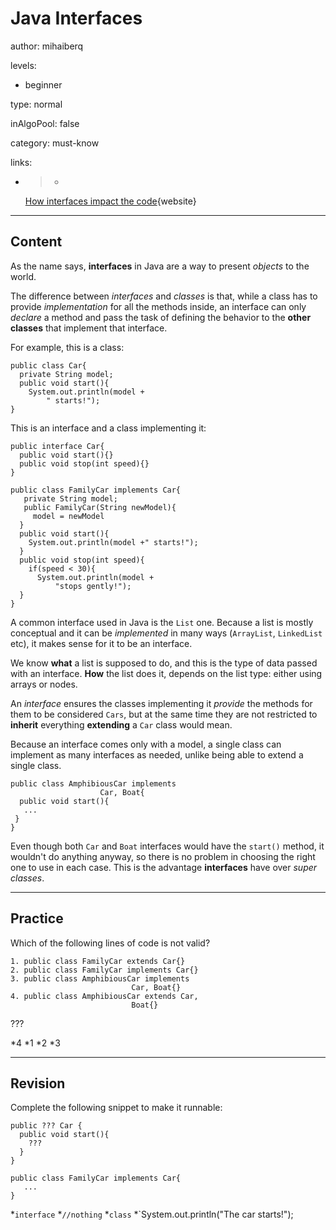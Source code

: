 # Java Interfaces
author: mihaiberq

levels:

  - beginner

type: normal

inAlgoPool: false

category: must-know

links:

  - >-
    [How interfaces impact the
    code](http://stackoverflow.com/questions/504904/is-there-more-to-an-interface-than-having-the-correct-methods){website}

---
## Content

As the name says, **interfaces** in Java are a way to present *objects* to the world. 

The difference between *interfaces* and *classes* is that, while a class has to provide *implementation* for all the methods inside, an interface can only *declare* a method and pass the task of defining the behavior to the **other classes** that implement that interface.

For example, this is a class:
```
public class Car{
  private String model;
  public void start(){
    System.out.println(model +
        " starts!");
}
```
This is an interface and a class implementing it:
```
public interface Car{
  public void start(){}
  public void stop(int speed){}
}

public class FamilyCar implements Car{
   private String model;
   public FamilyCar(String newModel){
     model = newModel
  }
  public void start(){
    System.out.println(model +" starts!");
  }
  public void stop(int speed){
    if(speed < 30){
      System.out.println(model +
          "stops gently!");
  }  
}
```
A common interface used in Java is the `List` one. Because a list is mostly conceptual and it can be *implemented* in many ways (`ArrayList`, `LinkedList` etc), it makes sense for it to be an interface.

We know **what** a list is supposed to do, and this is the type of data passed with an interface. **How** the list does it, depends on the list type: either using arrays or nodes.

An *interface* ensures the classes implementing it *provide* the methods for them to be considered `Cars`, but at the same time they are not restricted to **inherit** everything **extending** a `Car` class would mean.

Because an interface comes only with a model, a single class can implement as many interfaces as needed, unlike being able to extend a single class.
```
public class AmphibiousCar implements
                    Car, Boat{
  public void start(){
   ...
 }
}
```
Even though both `Car` and `Boat` interfaces would have the `start()` method, it wouldn't do anything anyway, so there is no problem in choosing the right one to use in each case. This is the advantage **interfaces** have over *super classes*.

---
## Practice

Which of the following lines of code is not valid?
```
1. public class FamilyCar extends Car{}
2. public class FamilyCar implements Car{}
3. public class AmphibiousCar implements
                           Car, Boat{}
4. public class AmphibiousCar extends Car,
                           Boat{}
```
???

*4
*1
*2
*3

---
## Revision

Complete the following snippet to make it runnable:
```
public ??? Car {
  public void start(){
    ???
  }
}

public class FamilyCar implements Car{
   ...
} 
```
*`interface`
*`//nothing`
*`class`
*`System.out.println("The car starts!");